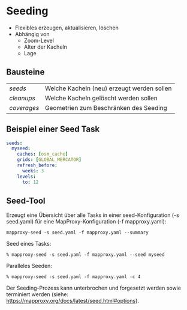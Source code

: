 # Seeding

- Flexibles erzeugen, aktualisieren, löschen
- Abhängig von
    - Zoom-Level
    - Alter der Kacheln
    - Lage

## Bausteine


<table>
<tbody>
  <tr>
    <td><i>seeds</i></td>
    <td>Welche Kacheln (neu) erzeugt werden sollen</td>
  </tr>
  <tr>
    <td><i>cleanups</i></td>
    <td>Welche Kacheln gelöscht werden sollen</td>
  </tr>
  <tr>
    <td><i>coverages</i></td>
    <td>Geometrien zum Beschränken des Seeding</td>
  </tr>
</tbody>
</table>


## Beispiel einer Seed Task
```yaml
seeds:
  myseed:
    caches: [osm_cache]
    grids: [GLOBAL_MERCATOR]
    refresh_before:
      weeks: 3
    levels:
      to: 12
```

## Seed-Tool

Erzeugt eine Übersicht über alle Tasks in einer seed-Konfiguration (-s seed.yaml) für eine MapProxy-Konfiguration (-f mapproxy.yaml):  

```
mapproxy-seed -s seed.yaml -f mapproxy.yaml --summary
```

Seed eines Tasks:  
```
% mapproxy-seed -s seed.yaml -f mapproxy.yaml --seed myseed
```

Paralleles Seeden:
```
% mapproxy-seed -s seed.yaml -f mapproxy.yaml -c 4
```

Der Seeding-Prozess kann unterbrochen und forgesetzt werden sowie terminiert werden (siehe: https://mapproxy.org/docs/latest/seed.html#options).
